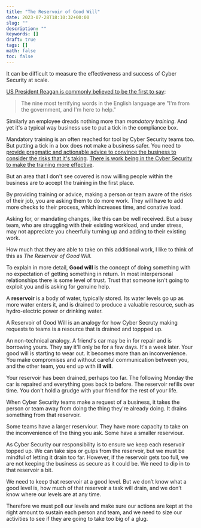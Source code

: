 ```yaml
---
title: "The Reservoir of Good Will"
date: 2023-07-28T18:10:32+00:00
slug: ""
description: ""
keywords: []
draft: true
tags: []
math: false
toc: false
---
```


It can be difficult to measure the effectiveness and success of Cyber Security at scale.

[US President Reagan is commonly believed to be the first to say](https://politics.stackexchange.com/questions/25691/what-did-reagan-mean-when-he-said-the-nine-most-terrifying-words-in-the-englis):

> The nine most terrifying words in the English language are "I'm from the government, and I'm here to help." 

Similarly an employee dreads nothing more than _mandatory training_. And yet it's a typical way business use to put a tick in the compliance box.

Mandatory training is an often reached for tool by Cyber Security teams too. But putting a tick in a box does not make a business safer. You need to [provide pragmatic and actionable advice to convince the business to consider the risks that it's taking](./security-communication.md). [There is work being in the Cyber Security to make the training more effective](./social-marketing.md).

But an area that I don't see covered is now willing people within the business are to accept the training in the first place.

By providing training or advice, making a person or team aware of the risks of their job, you are asking them to do more work. They will have to add more checks to their process, which increases time, and conative load.

Asking for, or mandating changes, like this can be well received. But a busy team, who are struggling with their existing workload, and under stress, may not appreciate you cheerfully turning up and adding to their existing work. 

How much that they are able to take on this additional work, I like to think of this as _The Reservoir of Good Will_.

To explain in more detail, **Good will** is the concept of doing something with no expectation of getting something in return. In most interpersonal relationships there is some level of trust. Trust that someone isn't going to exploit you and is asking for genuine help.

A **reservoir** is a body of water, typically stored. Its water levels go up as more water enters it, and is drained to produce a valuable resource, such as hydro-electric power or drinking water.

A Reservoir of Good Will is an analogy for how Cyber Secruty making requests to teams is a resource that is drained and toppped up.

An non-technical analogy. A friend's car may be in for repair and is borrowing yours. They say it'll only be for a few days. It's a week later. Your good will is starting to wear out. It becomes more than an inconvenience. You make compromises and without careful communication between you, and the other team, you end up with **ill will**.

Your reservoir has been drained, perhaps too far. The following Monday the car is repaired and everything goes back to before. The reservoir refills over time. You don't hold a grudge with your friend for the rest of your life.

When Cyber Security teams make a request of a business, it takes the person or team away from doing the thing they're already doing. It drains something from that reservoir.

Some teams have a larger reserviour. They have more capacity to take on the inconvenience of the thing you ask. Some have a smaller reserviour.

As Cyber Security our responsibility is to ensure we keep each reservoir topped up. We can take sips or gulps from the reservoir, but we must be mindful of letting it drain too far. However, if the reservoir gets too full, we are not keeping the business as secure as it could be. We need to dip in to that reservoir a bit.

We need to keep that reservoir at a good level. But we don’t know what a good level is, how much of that reservoir a task will drain, and we don’t know where our levels are at any time.

Therefore we must poll our levels and make sure our actions are kept at the right amount to sustain each person and team, and we need to size our activities to see if they are going to take too big of a glug.
